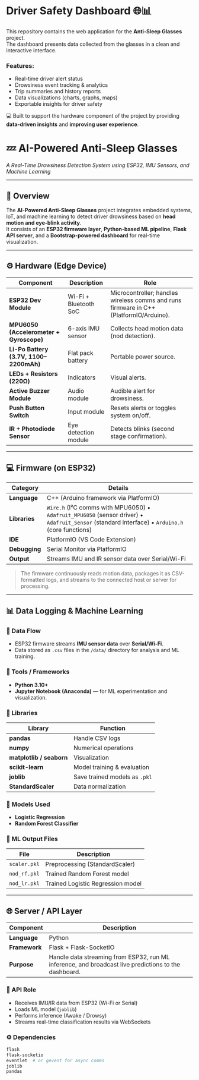 # Driver Safety Dashboard 🌐📊  

This repository contains the web application for the **Anti-Sleep Glasses** project.  
The dashboard presents data collected from the glasses in a clean and interactive interface.  

### Features:
- Real-time driver alert status  
- Drowsiness event tracking & analytics  
- Trip summaries and history reports  
- Data visualizations (charts, graphs, maps)  
- Exportable insights for driver safety  

💻 Built to support the hardware component of the project by providing **data-driven insights** and **improving user experience**.

# 💤 AI-Powered Anti-Sleep Glasses  
*A Real-Time Drowsiness Detection System using ESP32, IMU Sensors, and Machine Learning*

---

## 🧩 Overview

The **AI-Powered Anti-Sleep Glasses** project integrates embedded systems, IoT, and machine learning to detect driver drowsiness based on **head motion and eye-blink activity**.  
It consists of an **ESP32 firmware layer**, **Python-based ML pipeline**, **Flask API server**, and a **Bootstrap-powered dashboard** for real-time visualization.

---

## ⚙️ Hardware (Edge Device)

| Component | Description | Role |
|------------|--------------|------|
| **ESP32 Dev Module** | Wi-Fi + Bluetooth SoC | Microcontroller; handles wireless comms and runs firmware in C++ (PlatformIO/Arduino). |
| **MPU6050 (Accelerometer + Gyroscope)** | 6-axis IMU sensor | Collects head motion data (nod detection). |
| **Li-Po Battery (3.7V, 1100–2200mAh)** | Flat pack battery | Portable power source. |
| **LEDs + Resistors (220Ω)** | Indicators | Visual alerts. |
| **Active Buzzer Module** | Audio module | Audible alert for drowsiness. |
| **Push Button Switch** | Input module | Resets alerts or toggles system on/off. |
| **IR + Photodiode Sensor** | Eye detection module | Detects blinks (second stage confirmation). |

---

## 💻 Firmware (on ESP32)

| Category | Details |
|-----------|----------|
| **Language** | C++ (Arduino framework via PlatformIO) |
| **Libraries** | `Wire.h` (I²C comms with MPU6050) • `Adafruit_MPU6050` (sensor driver) • `Adafruit_Sensor` (standard interface) • `Arduino.h` (core functions) |
| **IDE** | PlatformIO (VS Code Extension) |
| **Debugging** | Serial Monitor via PlatformIO |
| **Output** | Streams IMU and IR sensor data over Serial/Wi-Fi |

> The firmware continuously reads motion data, packages it as CSV-formatted logs, and streams to the connected host or server for processing.

---

## 📊 Data Logging & Machine Learning

### 🧠 Data Flow
- ESP32 firmware streams **IMU sensor data** over **Serial/Wi-Fi**.
- Data stored as `.csv` files in the `/data/` directory for analysis and ML training.

### 🧰 Tools / Frameworks
- **Python 3.10+**
- **Jupyter Notebook (Anaconda)** — for ML experimentation and visualization.

### 🧮 Libraries
| Library | Function |
|----------|-----------|
| **pandas** | Handle CSV logs |
| **numpy** | Numerical operations |
| **matplotlib / seaborn** | Visualization |
| **scikit-learn** | Model training & evaluation |
| **joblib** | Save trained models as `.pkl` |
| **StandardScaler** | Data normalization |

### 🧩 Models Used
- **Logistic Regression**
- **Random Forest Classifier**

### 🧾 ML Output Files
| File | Description |
|------|--------------|
| `scaler.pkl` | Preprocessing (StandardScaler) |
| `nod_rf.pkl` | Trained Random Forest model |
| `nod_lr.pkl` | Trained Logistic Regression model |

---

## 🌐 Server / API Layer

| Component | Description |
|------------|--------------|
| **Language** | Python |
| **Framework** | Flask + Flask-SocketIO |
| **Purpose** | Handle data streaming from ESP32, run ML inference, and broadcast live predictions to the dashboard. |

### 🧠 API Role
- Receives IMU/IR data from ESP32 (Wi-Fi or Serial)
- Loads ML model (`joblib`)
- Performs inference (Awake / Drowsy)
- Streams real-time classification results via WebSockets

### ⚙️ Dependencies
```bash
flask
flask-socketio
eventlet  # or gevent for async comms
joblib
pandas


